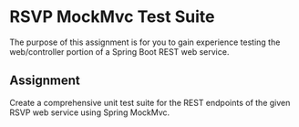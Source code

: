 # RSVP MockMvc Test Suite

The purpose of this assignment is for you to gain experience testing the web/controller portion of a Spring Boot REST web service.

## Assignment

Create a comprehensive unit test suite for the REST endpoints of the given RSVP web service using Spring MockMvc.